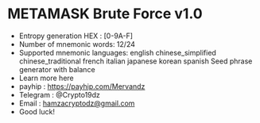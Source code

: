 # METAMASK Brute Force v1.0
 
* Entropy generation HEX :
[0-9A-F]
* Number of mnemonic words:
 12/24
* Supported mnemonic languages:
english
chinese_simplified
chinese_traditional
french
italian
japanese
korean
spanish
Seed phrase generator with balance
* Learn more here 
* payhip :  https://payhip.com/Mervandz
* Telegram : @Crypto19dz
* Email : hamzacryptodz@gmail.com
* Good luck!
